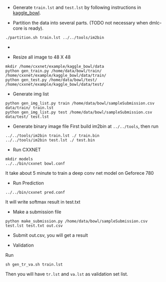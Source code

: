 * Generate `train.lst` and `test.lst` by following instructions  in
  [kaggle_bowl](../kaggle_bowl).

* Partition the data into several parts. (TODO not necessary when dmlc-core is
  ready).

```
./partition.sh train.lst ../../tools/im2bin
```

*

* Resize all image to 48 X 48
```
mkdir /home/cxxnet/example/kaggle_bowl/data
python gen_train.py /home/data/bowl/train/ /home/cxxnet/example/kaggle_bowl/data/train/
python gen_test.py /home/data/bowl/test/ /home/cxxnet/example/kaggle_bowl/data/test/
```

* Generate img list
```
python gen_img_list.py train /home/data/bowl/sampleSubmission.csv data/train/ train.lst
python gen_img_list.py test /home/data/bowl/sampleSubmission.csv data/test/ test.lst
```

* Generate binary image file
First build im2bin at ```../../tools```, then run
```
../../tools/im2bin train.lst ./ train.bin
../../tools/im2bin test.lst ./ test.bin
```

* Run CXXNET
```
mkdir models
../../bin/cxxnet bowl.conf
```
It take about 5 minute to train a deep conv net model on Geforece 780

* Run Prediction
```
../../bin/cxxnet pred.conf
```
It will write softmax result in test.txt

* Make a submission file

```
python make_submission.py /home/data/bowl/sampleSubmission.csv test.lst test.txt out.csv
```

* Submit out.csv, you will get a result

* Validation

Run
```
sh gen_tr_va.sh train.lst
```
Then you will have ```tr.lst``` and ```va.lst``` as validation set list.
